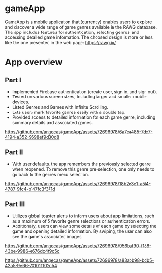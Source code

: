 # gameApp

GameApp is a mobile application that (currently) enables users to explore and discover a wide range of game genres available in the RAWG database. The app includes features for authentication, selecting genres, and accessing detailed game information. 
The choosed design is more or less like the one presented in the web page: https://rawg.io/
# App overview

## Part I

- Implemented Firebase authentication (create user, sign in, and sign out).
- Tested on various screen sizes, including larger and smaller mobile devices.
- Listed Genres and Games with Infinite Scrolling.
- Lets users mark favorite genres easily with a double tap.
- Provided access to detailed information for each game genre, including summary details and associated games.


https://github.com/angecas/gameApp/assets/72696978/6a7ca485-7dc7-4194-a352-9698ef9d30d8


## Part II

- With user defaults, the app remembers the previously selected genre when reopened. To remove this genre pre-selection, one only needs to go back to the genres menu selection.


https://github.com/angecas/gameApp/assets/72696978/18b2e3e1-a5f4-4787-9fc4-b147fc3f371d


## Part III

- Utilizes global toaster alerts to inform users about app limitations, such as a maximum of 5 favorite genre selections or authentication errors.
- Additionally, users can view some details of each game by selecting the game and opening detailed information. By swiping, the user can also see the game's associated images.


https://github.com/angecas/gameApp/assets/72696978/956baf90-f188-43be-9986-e676dc4f9c5c


https://github.com/angecas/gameApp/assets/72696978/a83abb98-bdb5-42a5-9e66-701011102c54




